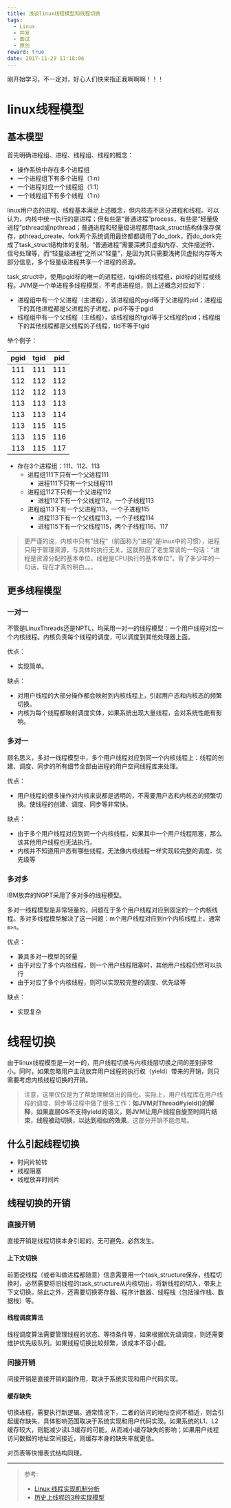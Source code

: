 ```yaml
---
title: 浅谈linux线程模型和线程切换
tags:
  - Linux
  - 并发
  - 面试
  - 原创
reward: true
date: 2017-11-29 11:18:06
---
```


刚开始学习，不一定对，好心人们快来指正我啊啊啊！！！

<!--more-->

# linux线程模型

## 基本模型

首先明确进程组、进程、线程组、线程的概念：

* 操作系统中存在多个进程组
* 一个进程组下有多个进程（1:n）
* 一个进程对应一个线程组（1:1）
* 一个线程组下有多个线程（1:n）

linux用户态的进程、线程基本满足上述概念，但内核态不区分进程和线程。可以认为，内核中统一执行的是进程；但有些是“普通进程”process，有些是“轻量级进程”pthread或npthread；普通进程和轻量级进程都用task_struct结构体保存保存，pthread_create、fork两个系统调用最终都都调用了do_dork，而do_dork完成了task_struct结构体的复制。“普通进程”需要深拷贝虚拟内存、文件描述符、信号处理等，而“轻量级进程”之所以“轻量”，是因为其只需要浅拷贝虚拟内存等大部分信息，多个轻量级进程共享一个进程的资源。

task_struct中，使用pgid标的唯一的进程组，tgid标的线程组，pid标的进程或线程。JVM是一个单进程多线程模型，不考虑进程组，则上述概念对应如下：

* 进程组中有一个父进程（主进程），该进程组的pgid等于父进程的pid；进程组下的其他进程都是父进程的子进程，pid不等于pgid
* 线程组中有一个父线程（主线程），该线程组的tgid等于父线程的pid；线程组下的其他线程都是父线程的子线程，tid不等于tgid

举个例子：

| pgid | tgid | pid |
| :--: | :--: | :-: |
| 111  | 111  | 111 |
| 112  | 112  | 112 |
| 112  | 112  | 113 |
| 113  | 113  | 113 |
| 113  | 113  | 114 |
| 113  | 115  | 115 |
| 113  | 115  | 116 |
| 113  | 115  | 117 |

* 存在3个进程组：111、112、113
    * 进程组111下只有一个父进程111
        * 进程111下只有一个父线程111
    * 进程组112下只有一个父进程112
        * 进程112下有一个父线程112，一个子线程113
    * 进程组113下有一个父进程113，一个子进程115
        * 进程113下有一个父线程113，一个子线程114
        * 进程115下有一个父线程115，两个子线程116、117

>更严谨的说，内核中只有“线程”（前面称为“进程”是linux中的习惯），进程只用于管理资源，与具体的执行无关。这就照应了老生常谈的一句话：“进程是资源分配的基本单位，线程是CPU执行的基本单位”。背了多少年的一句话，现在才真的明白。。。

## 更多线程模型

### 一对一

不管是LinuxThreads还是NPTL，均采用一对一的线程模型：一个用户线程对应一个内核线程。内核负责每个线程的调度，可以调度到其他处理器上面。

优点：

* 实现简单。

缺点：

* 对用户线程的大部分操作都会映射到内核线程上，引起用户态和内核态的频繁切换。
* 内核为每个线程都映射调度实体，如果系统出现大量线程，会对系统性能有影响。

### 多对一

顾名思义，多对一线程模型中，多个用户线程对应到同一个内核线程上：线程的创建、调度、同步的所有细节全部由进程的用户空间线程库来处理。

优点：

* 用户线程的很多操作对内核来说都是透明的，不需要用户态和内核态的频繁切换。使线程的创建、调度、同步等非常快。

缺点：

* 由于多个用户线程对应到同一个内核线程，如果其中一个用户线程阻塞，那么该其他用户线程也无法执行。
* 内核并不知道用户态有哪些线程，无法像内核线程一样实现较完整的调度、优先级等

### 多对多

IBM放弃的NGPT采用了多对多的线程模型。

多对一线程模型是非常轻量的，问题在于多个用户线程对应到固定的一个内核线程。多对多线程模型解决了这一问题：m个用户线程对应到n个内核线程上，通常`m>n`。

优点：

* 兼具多对一模型的轻量
* 由于对应了多个内核线程，则一个用户线程阻塞时，其他用户线程仍然可以执行
* 由于对应了多个内核线程，则可以实现较完整的调度、优先级等

缺点：

* 实现复杂

# 线程切换

由于linux线程模型是一对一的，用户线程切换与内核线层切换之间的差别非常小。同时，如果忽略用户主动放弃用户线程的执行权（yield）带来的开销，则只需要考虑内核线程切换的开销。

>注意，这里仅仅是为了帮助理解做出的简化。实际上，用户线程库在用户线程的调度、同步等过程中做了很多工作：**如JVM对Thread#yield()的解释，如果底层OS不支持yield的语义，则JVM让用户线程自旋至时间片结束，线程被动切换，以达到相似的效果**。这部分开销不能忽略。

## 什么引起线程切换

* 时间片轮转
* 线程阻塞
* 线程放弃时间片

## 线程切换的开销

### 直接开销

直接开销是线程切换本身引起的，无可避免，必然发生。

#### 上下文切换

前面说线程（或者叫做进程都随意）信息需要用一个task_structure保存，线程切换时，必然需要将旧线程的task_structure从内核切出，将新线程的切入，带来上下文切换。除此之外，还需要切换寄存器、程序计数器、线程栈（包括操作栈、数据栈）等。

#### 线程调度算法

线程调度算法需要管理线程的状态、等待条件等，如果根据优先级调度，则还需要维护优先级队列。如果线程切换比较频繁，该成本不容小觑。

### 间接开销

间接开销是直接开销的副作用，取决于系统实现和用户代码实现。

#### 缓存缺失

切换进程，需要执行新逻辑。通常情况下，二者的访问的地址空间不相近，则会引起缓存缺失，具体影响范围取决于系统实现和用户代码实现。如果系统的L1、L2缓存较大，则能减少读L3缓存的可能，从而减小缓存缺失的影响；如果用户线程访问数据的地址空间接近，则缓存本身的缺失率就更低。

对页表等快慢表式结构同理。

---

>参考:
>
>* [Linux 线程实现机制分析](https://www.ibm.com/developerworks/cn/linux/kernel/l-thread/)
>* [历史上线程的3种实现模型](https://www.cnblogs.com/yuuyuu/p/5139620.html)
>
